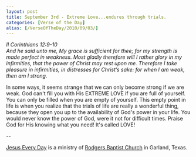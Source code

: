 ```yaml
---
layout: post
title: September 3rd - Extreme Love...endures through trials.
categories: [Verse of the Day]
alias: [/VerseOfTheDay/2010/09/03/]
---
```


_II Corinthians 12:9-10  
And he said unto me, My grace is sufficient for thee; for my
strength is made perfect in weakness. Most gladly therefore will I
rather glory in my infirmities, that the power of Christ may rest
upon me. Therefore I take pleasure in infirmities, in distresses for
Christ&rsquo;s sake: for when I am weak, then am I strong._

In some ways, it seems strange that we can only become strong if we
are weak. God can't fill you with His EXTREME LOVE if you are full of
yourself. You can only be filled when you are empty of yourself. This
empty point in life is when you realize that the trials of life are
really a wonderful thing, because they open you up to the
availability of God's power in your life. You would never know the
power of God, were it not for difficult times. Praise God for His
knowing what you need! It's called LOVE!

 --

<a href=http://jesuseveryday.net>Jesus Every Day</a> is a ministry of <a href=http://rodgersbaptist.net>Rodgers Baptist Church</a> in Garland, Texas.
